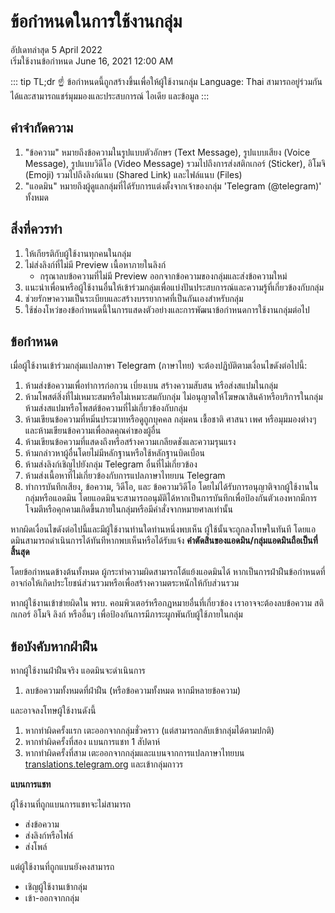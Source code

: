 # ข้อกำหนดในการใช้งานกลุ่ม
อัปเดทล่าสุด 5 April 2022 <br/>
เริ่มใช้งานข้อกำหนด June 16, 2021 12:00 AM

::: tip TL;dr
☝ ข้อกำหนดนี้ถูกสร้างขึ้นเพื่อให้ผู้ใช้งานกลุ่ม Language: Thai สามารถอยู่ร่วมกันได้และสามารถแชร์มุมมองและประสบการณ์ ไอเดีย และข้อมูล
:::

## คำจำกัดความ

1. "ข้อความ" หมายถึงข้อความในรูปแบบตัวอักษร (Text Message), รูปแบบเสียง (Voice Message), รูปแบบวิดีโอ (Video Message) รวมไปถึงการส่งสติกเกอร์ (Sticker), อิโมจิ (Emoji) รวมไปถึงลิงก์แนบ (Shared Link) และไฟล์แนบ (Files)
2. "แอดมิน" หมายถึงผู้ดูแลกลุ่มที่ได้รับการแต่งตั้งจากเจ้าของกลุ่ม 'Telegram (@telegram)' ทั้งหมด

## สิ่งที่ควรทำ

1. ให้เกียรติกับผู้ใช้งานทุกคนในกลุ่ม
2. ไม่ส่งลิงก์ที่ไม่มี Preview เนื้อหาภายในลิงก์
    - กรุณาลบข้อความที่ไม่มี Preview ออกจากข้อความของกลุ่มและส่งข้อความใหม่
3. แนะนำเพื่อนหรือผู้ใช้งานอื่นให้เข้าร่วมกลุ่มเพื่อแบ่งปันประสบการณ์และความรู้ที่เกี่ยวข้องกับกลุ่ม
4. ช่วยรักษาความเป็นระเบียบและสร้างบรรยากาศที่เป็นกันเองสำหรับกลุ่ม
5. ใช้ช่องโหว่ของข้อกำหนดนี้ในการแสดงตัวอย่างและการพัฒนาข้อกำหนดการใช้งานกลุ่มต่อไป

## ข้อกำหนด

เมื่อผู้ใช้งานเข้าร่วมกลุ่มแปลภาษา Telegram (ภาษาไทย) จะต้องปฏิบัติตามเงื่อนไขดังต่อไปนี้:

1. ห้ามส่งข้อความเพื่อทำการก่อกวน เบี่ยงเบน สร้างความสับสน หรือส่งสแปมในกลุ่ม
2. ห้ามโพสต์สิ่งที่ไม่เหมาะสมหรือไม่เหมาะสมกับกลุ่ม ไม่อนุญาตให้โฆษณาสินค้าหรือบริการในกลุ่ม ห้ามส่งสแปมหรือโพสต์ข้อความที่ไม่เกี่ยวข้องกับกลุ่ม
3. ห้ามเขียนข้อความที่หมิ่นประมาทหรือดูถูกบุคคล กลุ่มคน เชื้อชาติ ศาสนา เพศ หรือมุมมองต่างๆ และห้ามเขียนข้อความเพื่อลดคุณค่าของผู้อื่น
4. ห้ามเขียนข้อความที่แสดงถึงหรือสร้างความเกลียดชังและความรุนแรง
5. ห้ามกล่าวหาผู้อื่นโดยไม่มีหลักฐานหรือใช้หลักฐานบิดเบือน
6. ห้ามส่งลิงก์เชิญไปยังกลุ่ม Telegram อื่นที่ไม่เกี่ยวข้อง
7. ห้ามส่งเนื้อหาที่ไม่เกี่ยวข้องกับการแปลภาษาไทยบน Telegram
8. ทำการบันทึกเสียง, ข้อความ, วิดีโอ, และ ข้อความวิดีโอ โดยไม่ได้รับการอนุญาติจากผู้ใช้งานในกลุ่มหรือแอดมิน โดยแอดมินจะสามารถอนุมัติได้หากเป็นการบันทึกเพื่อป้องกันตัวเองหากมีการโจมตีหรือคุกคามเกิดขึ้นภายในกลุ่มหรือมีคำสั่งจากหมายศาลเท่านั้น

หากผิดเงื่อนไขดังต่อไปนี้และมีผู้ใช้งานท่านใดท่านหนึ่งพบเห็น ผู้ใช้นั้นจะถูกลงโทษในทันที โดยแอดมินสามารถดำเนินการได้ทันทีหากพบเห็นหรือได้รับแจ้ง **คำตัดสินของแอดมิน/กลุ่มแอดมินถือเป็นที่สิ้นสุด**

โดยข้อกำหนดข้างต้นทั้งหมด ผู้กระทำความผิดสามารถโต้แย้งแอดมินได้ หากเป็นการฝ่าฝืนข้อกำหนดที่อาจก่อให้เกิดประโยชน์ส่วนรวมหรือเพื่อสร้างความตระหนักให้กับส่วนรวม

หากผู้ใช้งานเข้าข่ายผิดใน พรบ. คอมพิวเตอร์หรือกฏหมายอื่นที่เกี่ยวข้อง เราอาจจะต้องลบข้อความ สติกเกอร์ อิโมจิ ลิงก์ หรืออื่นๆ เพื่อป้องกันการมีภาระผูกพันกับผู้ใช้ภายในกลุ่ม

## ข้อบังคับหากฝ่าฝืน

หากผู้ใช้งานฝ่าฝืนจริง แอดมินจะดำเนินการ

1. ลบข้อความทั้งหมดที่ฝ่าฝืน (หรือข้อความทั้งหมด หากมีหลายข้อความ)

และอาจลงโทษผู้ใช้งานดังนี้

1. หากทำผิดครั้งแรก เตะออกจากกลุ่มชั่วคราว (แต่สามารถกลับเข้ากลุ่มได้ตามปกติ)
2. หากทำผิดครั้งที่สอง แบนการแชท 1 สัปดาห์
4. หากทำผิดครั้งที่สาม เตะออกจากกลุ่มและแบนจากการแปลภาษาไทยบน [translations.telegram.org](http://translations.telegram.org) และเข้ากลุ่มถาวร

**แบนการแชท**

ผู้ใช้งานที่ถูกแบนการแชทจะไม่สามารถ

- ส่งข้อความ
- ส่งลิงก์หรือไฟล์
- ส่งโพล์

แต่ผู้ใช้งานที่ถูกแบนยังคงสามารถ

- เชิญผู้ใช้งานเข้ากลุ่ม
- เข้า-ออกจากกลุ่ม

